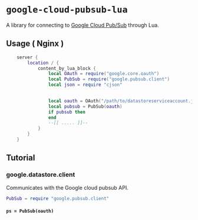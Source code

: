 # `google-cloud-pubsub-lua`

A library for connecting to [Google Cloud Pub/Sub](https://cloud.google.com/pubsub/) through Lua.

## Usage ( Nginx )


```lua
    server {
        location / {
            content_by_lua_block {
                local OAuth = require("google.core.oauth")
                local PubSub = require("google.pubsub.client")
                local json = require "cjson"
                

                local oauth = OAuth("/path/to/datastoreserviceaccount.json",Datastore.getScopes())
                local pubsub = PubSub(oauth)
                if pubsub then
                end
                --[[ ..... ]]--
            }
        }
    }
```



## Tutorial


### google.datastore.client

Communicates with the Google cloud pubsub API.

```lua
PubSub = require "google.pubsub.client"
```

#### `ps = PubSub(oauth)`
